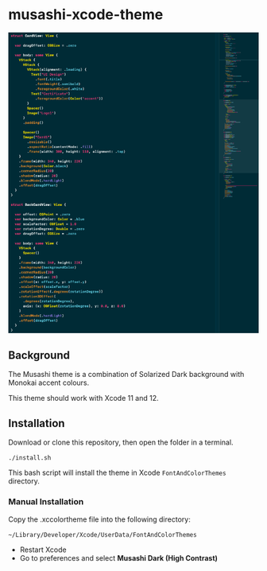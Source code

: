 # musashi-xcode-theme

![Musashi Dark (High Contrast)](Example.png)

## Background

The Musashi theme is a combination of Solarized Dark background with Monokai accent colours.

This theme should work with Xcode 11 and 12.

## Installation

Download or clone this repository, then open the folder in a terminal.
```
./install.sh
```

This bash script will install the theme in Xcode `FontAndColorThemes` directory.

### Manual Installation
Copy the .xccolortheme file into the following directory:
```
~/Library/Developer/Xcode/UserData/FontAndColorThemes
```
- Restart Xcode
- Go to preferences and select **Musashi Dark (High Contrast)**
